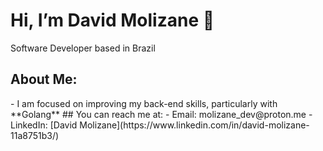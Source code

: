 <h1>Hi, I’m David Molizane 🤟</h1>
<p>Software Developer based in Brazil</p>
<h2>About Me:</h2>
- I am focused on improving my back-end skills, particularly with **Golang**
## You can reach me at:
- Email: molizane_dev@proton.me
- LinkedIn: [David Molizane](https://www.linkedin.com/in/david-molizane-11a8751b3/)

